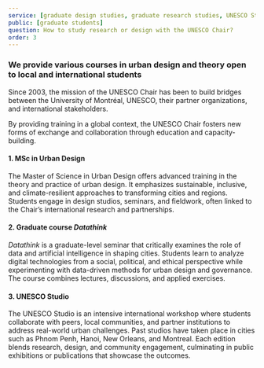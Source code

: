 ```yaml
---
service: [graduate design studies, graduate research studies, UNESCO Studio]
public: [graduate students]
question: How to study research or design with the UNESCO Chair?
order: 3
---
```


### We provide various courses in urban design and theory open to local and international students  

Since 2003, the mission of the UNESCO Chair has been to build bridges between the University of Montréal, UNESCO, their partner organizations, and international stakeholders.  

By providing training in a global context, the UNESCO Chair fosters new forms of exchange and collaboration through education and capacity-building.  

#### 1. MSc in Urban Design

The Master of Science in Urban Design offers advanced training in the theory and practice of urban design. It emphasizes sustainable, inclusive, and climate-resilient approaches to transforming cities and regions. Students engage in design studios, seminars, and fieldwork, often linked to the Chair’s international research and partnerships.  

#### 2. Graduate course *Datathink*

*Datathink* is a graduate-level seminar that critically examines the role of data and artificial intelligence in shaping cities. Students learn to analyze digital technologies from a social, political, and ethical perspective while experimenting with data-driven methods for urban design and governance. The course combines lectures, discussions, and applied exercises.  

#### 3. UNESCO Studio

The UNESCO Studio is an intensive international workshop where students collaborate with peers, local communities, and partner institutions to address real-world urban challenges. Past studios have taken place in cities such as Phnom Penh, Hanoi, New Orleans, and Montreal. Each edition blends research, design, and community engagement, culminating in public exhibitions or publications that showcase the outcomes.
